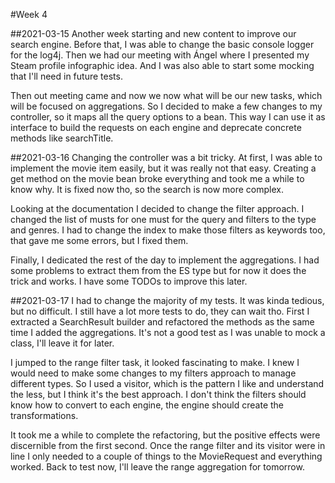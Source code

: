 #Week 4

##2021-03-15
Another week starting and new content to improve our search engine.
Before that, I was able to change the basic console logger for the log4j.
Then we had our meeting with Ángel where I presented my Steam profile infographic idea.
And I was also able to start some mocking that I'll need in future tests.

Then out meeting came and now we now what will be our new tasks, which will be focused on aggregations.
So I decided to make a few changes to my controller, so it maps all the query options to a bean.
This way I can use it as interface to build the requests on each engine and deprecate concrete methods like searchTitle.

##2021-03-16
Changing the controller was a bit tricky. 
At first, I was able to implement the movie item easily, but it was really not that easy.
Creating a get method on the movie bean broke everything and took me a while to know why.
It is fixed now tho, so the search is now more complex.

Looking at the documentation I decided to change the filter approach.
I changed the list of musts for one must for the query and filters to the type and genres.
I had to change the index to make those filters as keywords too, that gave me some errors, but I fixed them.

Finally, I dedicated the rest of the day to implement the aggregations.
I had some problems to extract them from the ES type but for now it does the trick and works.
I have some TODOs to improve this later.

##2021-03-17
I had to change the majority of my tests. It was kinda tedious, but no difficult.
I still have a lot more tests to do, they can wait tho. 
First I extracted a SearchResult builder and refactored the methods as the same time I added the aggregations.
It's not a good test as I was unable to mock a class, I'll leave it for later.

I jumped to the range filter task, it looked fascinating to make.
I knew I would need to make some changes to my filters approach to manage different types.
So I used a visitor, which is the pattern I like and understand the less, but I think it's the best approach.
I don't think the filters should know how to convert to each engine, the engine should create the transformations.

It took me a while to complete the refactoring, but the positive effects were discernible from the first second.
Once the range filter and its visitor were in line I only needed to a couple of things to the MovieRequest and everything worked.
Back to test now, I'll leave the range aggregation for tomorrow.